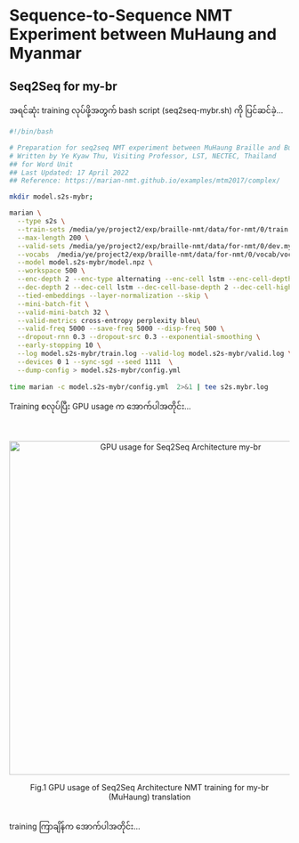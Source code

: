 # Sequence-to-Sequence NMT Experiment between MuHaung and Myanmar

## Seq2Seq for my-br

အရင်ဆုံး training လုပ်ဖို့အတွက် bash script (seq2seq-mybr.sh) ကို ပြင်ဆင်ခဲ့...  

```bash
#!/bin/bash

# Preparation for seq2seq NMT experiment between MuHaung Braille and Burmese
# Written by Ye Kyaw Thu, Visiting Professor, LST, NECTEC, Thailand
## for Word Unit
## Last Updated: 17 April 2022
## Reference: https://marian-nmt.github.io/examples/mtm2017/complex/

mkdir model.s2s-mybr;

marian \
  --type s2s \
  --train-sets /media/ye/project2/exp/braille-nmt/data/for-nmt/0/train.my /media/ye/project2/exp/braille-nmt/data/for-nmt/0/train.br \
  --max-length 200 \
  --valid-sets /media/ye/project2/exp/braille-nmt/data/for-nmt/0/dev.my /media/ye/project2/exp/braille-nmt/data/for-nmt/0/dev.br \
  --vocabs  /media/ye/project2/exp/braille-nmt/data/for-nmt/0/vocab/vocab.my.yml  /media/ye/project2/exp/braille-nmt/data/for-nmt/0/vocab/vocab.br.yml \
  --model model.s2s-mybr/model.npz \
  --workspace 500 \
  --enc-depth 2 --enc-type alternating --enc-cell lstm --enc-cell-depth 2 \
  --dec-depth 2 --dec-cell lstm --dec-cell-base-depth 2 --dec-cell-high-depth 2 \
  --tied-embeddings --layer-normalization --skip \
  --mini-batch-fit \
  --valid-mini-batch 32 \
  --valid-metrics cross-entropy perplexity bleu\
  --valid-freq 5000 --save-freq 5000 --disp-freq 500 \
  --dropout-rnn 0.3 --dropout-src 0.3 --exponential-smoothing \
  --early-stopping 10 \
  --log model.s2s-mybr/train.log --valid-log model.s2s-mybr/valid.log \
  --devices 0 1 --sync-sgd --seed 1111  \
  --dump-config > model.s2s-mybr/config.yml
  
time marian -c model.s2s-mybr/config.yml  2>&1 | tee s2s.mybr.log
```

Training စလုပ်ပြီး GPU usage က အောက်ပါအတိုင်း...  

<br />

<p align="center">
<img src="https://github.com/ye-kyaw-thu/error-overflow/blob/master/fig/multi-source/gpu-usage-of-seq2seq-mybr.png" alt="GPU usage for Seq2Seq Architecture my-br" width="600"/>  
</p>  
<div align="center">
  Fig.1 GPU usage of Seq2Seq Architecture NMT training for my-br (MuHaung) translation <br />  
</div> 

<br />

training ကြာချိန်က အောက်ပါအတိုင်း...  


```

```

